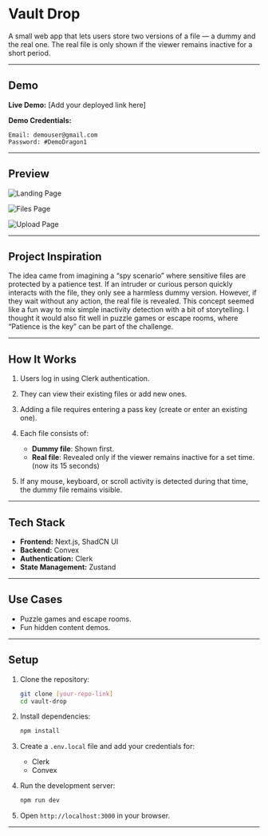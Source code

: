 # Vault Drop

A small web app that lets users store two versions of a file — a dummy and the real one. The real file is only shown if the viewer remains inactive for a short period.

---

## Demo

**Live Demo:** [Add your deployed link here]

**Demo Credentials:**

```
Email: demouser@gmail.com
Password: #DemoDragon1

```

---

## Preview

![Landing Page](https://chatgpt.com/c/images/landing-page.png)

![Files Page](https://chatgpt.com/c/images/files-page.png)

![Upload Page](https://chatgpt.com/c/images/upload-page.png)

---

## Project Inspiration

The idea came from imagining a “spy scenario” where sensitive files are protected by a patience test. If an intruder or curious person quickly interacts with the file, they only see a harmless dummy version. However, if they wait without any action, the real file is revealed. This concept seemed like a fun way to mix simple inactivity detection with a bit of storytelling. I thought it would also fit well in puzzle games or escape rooms, where “Patience is the key” can be part of the challenge.

---

## How It Works

1.  Users log in using Clerk authentication.
2.  They can view their existing files or add new ones.
3.  Adding a file requires entering a pass key (create or enter an existing one).
4.  Each file consists of:

    - **Dummy file**: Shown first.
    - **Real file**: Revealed only if the viewer remains inactive for a set time. (now its 15 seconds)

5.  If any mouse, keyboard, or scroll activity is detected during that time, the dummy file remains visible.

---

## Tech Stack

- **Frontend:** Next.js, ShadCN UI
- **Backend:** Convex
- **Authentication:** Clerk
- **State Management:** Zustand

---

## Use Cases

- Puzzle games and escape rooms.
- Fun hidden content demos.

---

## Setup

1.  Clone the repository:

    ```bash
    git clone [your-repo-link]
    cd vault-drop

    ```

2.  Install dependencies:

    ```bash
    npm install

    ```

3.  Create a `.env.local` file and add your credentials for:

    - Clerk
    - Convex

4.  Run the development server:

    ```bash
    npm run dev

    ```

5.  Open `http://localhost:3000` in your browser.

---
